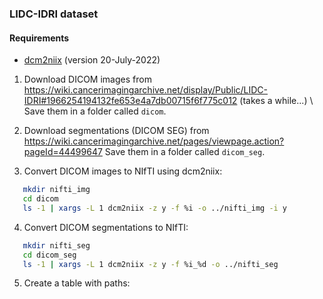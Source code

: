 ### LIDC-IDRI dataset

#### Requirements

- [dcm2niix](https://github.com/rordenlab/dcm2niix) (version 20-July-2022)

1. Download DICOM images from https://wiki.cancerimagingarchive.net/display/Public/LIDC-IDRI#1966254194132fe653e4a7db00715f6f775c012 (takes a while...) \\
   Save them in a folder called `dicom`.

2. Download segmentations (DICOM SEG) from https://wiki.cancerimagingarchive.net/pages/viewpage.action?pageId=44499647
   Save them in a folder called `dicom_seg`.

3. Convert DICOM images to NIfTI using dcm2niix:

```bash
   mkdir nifti_img
   cd dicom
   ls -1 | xargs -L 1 dcm2niix -z y -f %i -o ../nifti_img -i y
```

4. Convert DICOM segmentations to NIfTI:

```bash
   mkdir nifti_seg
   cd dicom_seg
   ls -1 | xargs -L 1 dcm2niix -z y -f %i_%d -o ../nifti_seg
```

5. Create a table with paths:
